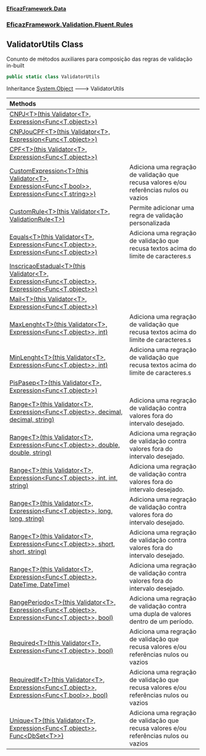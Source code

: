 #### [EficazFramework.Data](EficazFrameworkData.md 'EficazFramework Data')
### [EficazFramework.Validation.Fluent.Rules](EficazFrameworkData.md#EficazFramework.Validation.Fluent.Rules 'EficazFramework.Validation.Fluent.Rules')

## ValidatorUtils Class

Conunto de métodos auxiliares para composição das regras de validação in-built

```csharp
public static class ValidatorUtils
```

Inheritance [System.Object](https://docs.microsoft.com/en-us/dotnet/api/System.Object 'System.Object') &#129106; ValidatorUtils

| Methods | |
| :--- | :--- |
| [CNPJ&lt;T&gt;(this Validator&lt;T&gt;, Expression&lt;Func&lt;T,object&gt;&gt;)](EficazFramework.Validation.Fluent.Rules/ValidatorUtils/CNPJ_T_(thisValidator_T_,Expression_Func_T,object__).md 'EficazFramework.Validation.Fluent.Rules.ValidatorUtils.CNPJ<T>(this EficazFramework.Validation.Fluent.Validator<T>, System.Linq.Expressions.Expression<System.Func<T,object>>)') | |
| [CNPJouCPF&lt;T&gt;(this Validator&lt;T&gt;, Expression&lt;Func&lt;T,object&gt;&gt;)](EficazFramework.Validation.Fluent.Rules/ValidatorUtils/CNPJouCPF_T_(thisValidator_T_,Expression_Func_T,object__).md 'EficazFramework.Validation.Fluent.Rules.ValidatorUtils.CNPJouCPF<T>(this EficazFramework.Validation.Fluent.Validator<T>, System.Linq.Expressions.Expression<System.Func<T,object>>)') | |
| [CPF&lt;T&gt;(this Validator&lt;T&gt;, Expression&lt;Func&lt;T,object&gt;&gt;)](EficazFramework.Validation.Fluent.Rules/ValidatorUtils/CPF_T_(thisValidator_T_,Expression_Func_T,object__).md 'EficazFramework.Validation.Fluent.Rules.ValidatorUtils.CPF<T>(this EficazFramework.Validation.Fluent.Validator<T>, System.Linq.Expressions.Expression<System.Func<T,object>>)') | |
| [CustomExpression&lt;T&gt;(this Validator&lt;T&gt;, Expression&lt;Func&lt;T,bool&gt;&gt;, Expression&lt;Func&lt;T,string&gt;&gt;)](EficazFramework.Validation.Fluent.Rules/ValidatorUtils/CustomExpression_T_(thisValidator_T_,Expression_Func_T,bool__,Expression_Func_T,string__).md 'EficazFramework.Validation.Fluent.Rules.ValidatorUtils.CustomExpression<T>(this EficazFramework.Validation.Fluent.Validator<T>, System.Linq.Expressions.Expression<System.Func<T,bool>>, System.Linq.Expressions.Expression<System.Func<T,string>>)') | Adiciona uma regração de validação que recusa valores e/ou referências nulos ou vazios |
| [CustomRule&lt;T&gt;(this Validator&lt;T&gt;, ValidationRule&lt;T&gt;)](EficazFramework.Validation.Fluent.Rules/ValidatorUtils/CustomRule_T_(thisValidator_T_,ValidationRule_T_).md 'EficazFramework.Validation.Fluent.Rules.ValidatorUtils.CustomRule<T>(this EficazFramework.Validation.Fluent.Validator<T>, EficazFramework.Validation.Fluent.Rules.ValidationRule<T>)') | Permite adicionar uma regra de validação personalizada |
| [Equals&lt;T&gt;(this Validator&lt;T&gt;, Expression&lt;Func&lt;T,object&gt;&gt;, Expression&lt;Func&lt;T,object&gt;&gt;)](EficazFramework.Validation.Fluent.Rules/ValidatorUtils/Equals_T_(thisValidator_T_,Expression_Func_T,object__,Expression_Func_T,object__).md 'EficazFramework.Validation.Fluent.Rules.ValidatorUtils.Equals<T>(this EficazFramework.Validation.Fluent.Validator<T>, System.Linq.Expressions.Expression<System.Func<T,object>>, System.Linq.Expressions.Expression<System.Func<T,object>>)') | Adiciona uma regração de validação que recusa textos acima do limite de caracteres.s |
| [InscricaoEstadual&lt;T&gt;(this Validator&lt;T&gt;, Expression&lt;Func&lt;T,object&gt;&gt;, Expression&lt;Func&lt;T,object&gt;&gt;)](EficazFramework.Validation.Fluent.Rules/ValidatorUtils/InscricaoEstadual_T_(thisValidator_T_,Expression_Func_T,object__,Expression_Func_T,object__).md 'EficazFramework.Validation.Fluent.Rules.ValidatorUtils.InscricaoEstadual<T>(this EficazFramework.Validation.Fluent.Validator<T>, System.Linq.Expressions.Expression<System.Func<T,object>>, System.Linq.Expressions.Expression<System.Func<T,object>>)') | |
| [Mail&lt;T&gt;(this Validator&lt;T&gt;, Expression&lt;Func&lt;T,object&gt;&gt;)](EficazFramework.Validation.Fluent.Rules/ValidatorUtils/Mail_T_(thisValidator_T_,Expression_Func_T,object__).md 'EficazFramework.Validation.Fluent.Rules.ValidatorUtils.Mail<T>(this EficazFramework.Validation.Fluent.Validator<T>, System.Linq.Expressions.Expression<System.Func<T,object>>)') | |
| [MaxLenght&lt;T&gt;(this Validator&lt;T&gt;, Expression&lt;Func&lt;T,object&gt;&gt;, int)](EficazFramework.Validation.Fluent.Rules/ValidatorUtils/MaxLenght_T_(thisValidator_T_,Expression_Func_T,object__,int).md 'EficazFramework.Validation.Fluent.Rules.ValidatorUtils.MaxLenght<T>(this EficazFramework.Validation.Fluent.Validator<T>, System.Linq.Expressions.Expression<System.Func<T,object>>, int)') | Adiciona uma regração de validação que recusa textos acima do limite de caracteres.s |
| [MinLenght&lt;T&gt;(this Validator&lt;T&gt;, Expression&lt;Func&lt;T,object&gt;&gt;, int)](EficazFramework.Validation.Fluent.Rules/ValidatorUtils/MinLenght_T_(thisValidator_T_,Expression_Func_T,object__,int).md 'EficazFramework.Validation.Fluent.Rules.ValidatorUtils.MinLenght<T>(this EficazFramework.Validation.Fluent.Validator<T>, System.Linq.Expressions.Expression<System.Func<T,object>>, int)') | Adiciona uma regração de validação que recusa textos acima do limite de caracteres.s |
| [PisPasep&lt;T&gt;(this Validator&lt;T&gt;, Expression&lt;Func&lt;T,object&gt;&gt;)](EficazFramework.Validation.Fluent.Rules/ValidatorUtils/PisPasep_T_(thisValidator_T_,Expression_Func_T,object__).md 'EficazFramework.Validation.Fluent.Rules.ValidatorUtils.PisPasep<T>(this EficazFramework.Validation.Fluent.Validator<T>, System.Linq.Expressions.Expression<System.Func<T,object>>)') | |
| [Range&lt;T&gt;(this Validator&lt;T&gt;, Expression&lt;Func&lt;T,object&gt;&gt;, decimal, decimal, string)](EficazFramework.Validation.Fluent.Rules/ValidatorUtils/Range_T_(thisValidator_T_,Expression_Func_T,object__,decimal,decimal,string).md 'EficazFramework.Validation.Fluent.Rules.ValidatorUtils.Range<T>(this EficazFramework.Validation.Fluent.Validator<T>, System.Linq.Expressions.Expression<System.Func<T,object>>, decimal, decimal, string)') | Adiciona uma regração de validação contra valores fora do intervalo desejado. |
| [Range&lt;T&gt;(this Validator&lt;T&gt;, Expression&lt;Func&lt;T,object&gt;&gt;, double, double, string)](EficazFramework.Validation.Fluent.Rules/ValidatorUtils/Range_T_(thisValidator_T_,Expression_Func_T,object__,double,double,string).md 'EficazFramework.Validation.Fluent.Rules.ValidatorUtils.Range<T>(this EficazFramework.Validation.Fluent.Validator<T>, System.Linq.Expressions.Expression<System.Func<T,object>>, double, double, string)') | Adiciona uma regração de validação contra valores fora do intervalo desejado. |
| [Range&lt;T&gt;(this Validator&lt;T&gt;, Expression&lt;Func&lt;T,object&gt;&gt;, int, int, string)](EficazFramework.Validation.Fluent.Rules/ValidatorUtils/Range_T_(thisValidator_T_,Expression_Func_T,object__,int,int,string).md 'EficazFramework.Validation.Fluent.Rules.ValidatorUtils.Range<T>(this EficazFramework.Validation.Fluent.Validator<T>, System.Linq.Expressions.Expression<System.Func<T,object>>, int, int, string)') | Adiciona uma regração de validação contra valores fora do intervalo desejado. |
| [Range&lt;T&gt;(this Validator&lt;T&gt;, Expression&lt;Func&lt;T,object&gt;&gt;, long, long, string)](EficazFramework.Validation.Fluent.Rules/ValidatorUtils/Range_T_(thisValidator_T_,Expression_Func_T,object__,long,long,string).md 'EficazFramework.Validation.Fluent.Rules.ValidatorUtils.Range<T>(this EficazFramework.Validation.Fluent.Validator<T>, System.Linq.Expressions.Expression<System.Func<T,object>>, long, long, string)') | Adiciona uma regração de validação contra valores fora do intervalo desejado. |
| [Range&lt;T&gt;(this Validator&lt;T&gt;, Expression&lt;Func&lt;T,object&gt;&gt;, short, short, string)](EficazFramework.Validation.Fluent.Rules/ValidatorUtils/Range_T_(thisValidator_T_,Expression_Func_T,object__,short,short,string).md 'EficazFramework.Validation.Fluent.Rules.ValidatorUtils.Range<T>(this EficazFramework.Validation.Fluent.Validator<T>, System.Linq.Expressions.Expression<System.Func<T,object>>, short, short, string)') | Adiciona uma regração de validação contra valores fora do intervalo desejado. |
| [Range&lt;T&gt;(this Validator&lt;T&gt;, Expression&lt;Func&lt;T,object&gt;&gt;, DateTime, DateTime)](EficazFramework.Validation.Fluent.Rules/ValidatorUtils/Range_T_(thisValidator_T_,Expression_Func_T,object__,DateTime,DateTime).md 'EficazFramework.Validation.Fluent.Rules.ValidatorUtils.Range<T>(this EficazFramework.Validation.Fluent.Validator<T>, System.Linq.Expressions.Expression<System.Func<T,object>>, System.DateTime, System.DateTime)') | Adiciona uma regração de validação contra valores fora do intervalo desejado. |
| [RangePeriodo&lt;T&gt;(this Validator&lt;T&gt;, Expression&lt;Func&lt;T,object&gt;&gt;, Expression&lt;Func&lt;T,object&gt;&gt;, bool)](EficazFramework.Validation.Fluent.Rules/ValidatorUtils/RangePeriodo_T_(thisValidator_T_,Expression_Func_T,object__,Expression_Func_T,object__,bool).md 'EficazFramework.Validation.Fluent.Rules.ValidatorUtils.RangePeriodo<T>(this EficazFramework.Validation.Fluent.Validator<T>, System.Linq.Expressions.Expression<System.Func<T,object>>, System.Linq.Expressions.Expression<System.Func<T,object>>, bool)') | Adiciona uma regração de validação contra uma dupla de valores dentro de um período. |
| [Required&lt;T&gt;(this Validator&lt;T&gt;, Expression&lt;Func&lt;T,object&gt;&gt;, bool)](EficazFramework.Validation.Fluent.Rules/ValidatorUtils/Required_T_(thisValidator_T_,Expression_Func_T,object__,bool).md 'EficazFramework.Validation.Fluent.Rules.ValidatorUtils.Required<T>(this EficazFramework.Validation.Fluent.Validator<T>, System.Linq.Expressions.Expression<System.Func<T,object>>, bool)') | Adiciona uma regração de validação que recusa valores e/ou referências nulos ou vazios |
| [RequiredIf&lt;T&gt;(this Validator&lt;T&gt;, Expression&lt;Func&lt;T,object&gt;&gt;, Expression&lt;Func&lt;T,bool&gt;&gt;, bool)](EficazFramework.Validation.Fluent.Rules/ValidatorUtils/RequiredIf_T_(thisValidator_T_,Expression_Func_T,object__,Expression_Func_T,bool__,bool).md 'EficazFramework.Validation.Fluent.Rules.ValidatorUtils.RequiredIf<T>(this EficazFramework.Validation.Fluent.Validator<T>, System.Linq.Expressions.Expression<System.Func<T,object>>, System.Linq.Expressions.Expression<System.Func<T,bool>>, bool)') | Adiciona uma regração de validação que recusa valores e/ou referências nulos ou vazios |
| [Unique&lt;T&gt;(this Validator&lt;T&gt;, Expression&lt;Func&lt;T,object&gt;&gt;, Func&lt;DbSet&lt;T&gt;&gt;)](EficazFramework.Validation.Fluent.Rules/ValidatorUtils/Unique_T_(thisValidator_T_,Expression_Func_T,object__,Func_DbSet_T__).md 'EficazFramework.Validation.Fluent.Rules.ValidatorUtils.Unique<T>(this EficazFramework.Validation.Fluent.Validator<T>, System.Linq.Expressions.Expression<System.Func<T,object>>, System.Func<Microsoft.EntityFrameworkCore.DbSet<T>>)') | Adiciona uma regração de validação que recusa valores e/ou referências nulos ou vazios |
